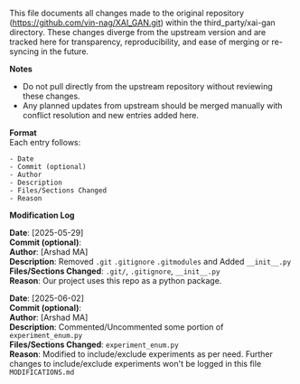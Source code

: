 This file documents all changes made to the original repository (https://github.com/vin-nag/XAI_GAN.git) within the third_party/xai-gan directory. These changes diverge from the upstream version and are tracked here for transparency, reproducibility, and ease of merging or re-syncing in the future.

**Notes**
- Do not pull directly from the upstream repository without reviewing these changes.
- Any planned updates from upstream should be merged manually with conflict resolution and new entries added here.

**Format**  
Each entry follows:

    - Date
    - Commit (optional)
    - Author
    - Description
    - Files/Sections Changed
    - Reason

**Modification Log**

**Date**: [2025-05-29]  
**Commit (optional)**:  
**Author**: [Arshad MA]  
**Description**: Removed `.git` `.gitignore` `.gitmodules` and Added `__init__.py `   
**Files/Sections Changed**: `.git/`, `.gitignore`, `__init__.py`    
**Reason**: Our project uses this repo as a python package.  


**Date**: [2025-06-02]  
**Commit (optional)**:     
**Author**: [Arshad MA]  
**Description**: Commented/Uncommented some portion of `experiment_enum.py`  
**Files/Sections Changed**: `experiment_enum.py`  
**Reason**: Modified to include/exclude experiments as per need. Further changes to include/exclude experiments won't be logged in this file `MODIFICATIONS.md`  

